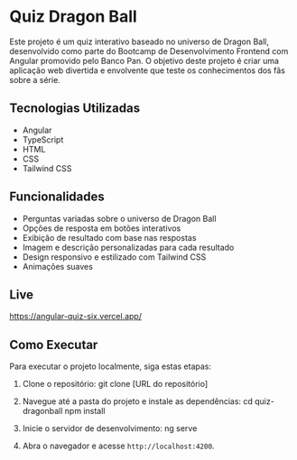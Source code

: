 # Quiz Dragon Ball

Este projeto é um quiz interativo baseado no universo de Dragon Ball, desenvolvido como parte do Bootcamp de Desenvolvimento Frontend com Angular promovido pelo Banco Pan. O objetivo deste projeto é criar uma aplicação web divertida e envolvente que teste os conhecimentos dos fãs sobre a série.

## Tecnologias Utilizadas

- Angular
- TypeScript
- HTML
- CSS
- Tailwind CSS

## Funcionalidades

- Perguntas variadas sobre o universo de Dragon Ball
- Opções de resposta em botões interativos
- Exibição de resultado com base nas respostas
- Imagem e descrição personalizadas para cada resultado
- Design responsivo e estilizado com Tailwind CSS
- Animações suaves

## Live

https://angular-quiz-six.vercel.app/

## Como Executar

Para executar o projeto localmente, siga estas etapas:

1. Clone o repositório:
git clone [URL do repositório]

1. Navegue até a pasta do projeto e instale as dependências:
cd quiz-dragonball
npm install

1. Inicie o servidor de desenvolvimento:
ng serve

1. Abra o navegador e acesse `http://localhost:4200`.


